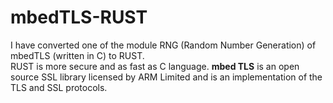 # mbedTLS-RUST
I have converted one of the module RNG (Random Number Generation) of mbedTLS (written in C) to RUST.<br/>
RUST is more secure and as fast as C language. **mbed TLS** is an open source SSL library licensed by ARM Limited and is an implementation of the TLS and SSL protocols.<br/>
